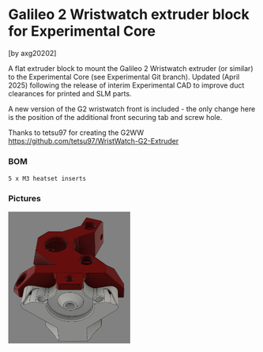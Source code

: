 # Galileo 2 Wristwatch extruder block for Experimental Core
[by axg20202]

A flat extruder block to mount the Galileo 2 Wristwatch extruder (or similar) to the Experimental Core (see Experimental Git branch). Updated (April 2025) following the release of interim Experimental CAD to improve duct clearances for printed and SLM parts.  

A new version of the G2 wristwatch front is included - the only change here is the position of the additional front securing tab and screw hole. 

Thanks to tetsu97 for creating the G2WW https://github.com/tetsu97/WristWatch-G2-Extruder

### BOM

```
5 x M3 heatset inserts

```

### Pictures

<img src="Images/1.png"  width="49%"/>
